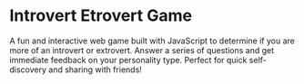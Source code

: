# Introvert Etrovert Game
 A fun and interactive web game built with JavaScript to determine if you are more of an introvert or extrovert. Answer a series of questions and get immediate feedback on your personality type. Perfect for quick self-discovery and sharing with friends!
